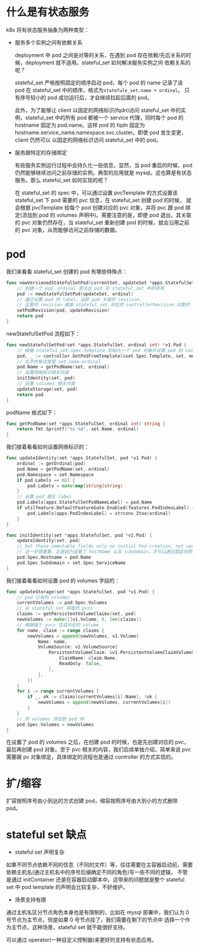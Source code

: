# 什么是有状态服务
    
k8s 将有状态服务抽象为两种类型：

- 服务多个实例之间有依赖关系

    deployment 中 pod 之间是对等的关系，在遇到 pod 存在依赖/先后关系的时候，deployment 就不适用。stateful_set 如何解决服务实例之间
依赖关系的呢？

    stateful_set 严格按照固定的顺序启动 pod，每个 pod 的 name 记录了该 pod 在 stateful_set 中的顺序，格式为`statefule_set.name + ordinal`。
只有序号较小的 pod 成功运行后，才会继续拉起后面的 pod。

    此外，为了能够让 client 以固定的网络标识(fqdn)访问 stateful_set 中的实例，stateful_set 中的所有 pod 都被一个 service 代理，同时每个 pod
的 hostname 固定为 pod.name。这样 pod 的 fqdn 固定为 hostname.service_name.namespace.svc.cluster。即使 pod 发生变更，client 仍然可以
以固定的网络标识访问 stateful_set 中的 pod。

- 服务跟特定的存储绑定

  有些服务实例运行过程中会持久化一些信息，显然，当 pod 重启的时候，pod 仍然能够继续访问之前存储的实例。典型的应用就是 mysql。这也算是有状态服务。那么
stateful_set 如何实现的呢？

  在 stateful_set 的 spec 中，可以通过设置 pvcTemplate 的方式设置该 stateful_set 下 pod 需要的 pvc 信息，在 stateful_set 创建 pod 的时候，
就会根据 pvcTemplate 给每个 pod 创建对应的 pvc 对象，并将 pvc 跟 pod 绑定(添加到 pod 的 volumes 声明中)。需要注意的是，即使 pod 退出，其关联
的 pvc 对象仍然存在，当 stateful_set 重新创建 pod 的时候，就会沿用之前的 pvc 对象，从而能够访问之前存储的数据。

# pod

我们来看看 stateful_set 创建的 pod 有哪些特殊点：
```go
func newVersionedStatefulSetPod(currentSet, updateSet *apps.StatefulSet, currentRevision, updateRevision string, ordinal int) *v1.Pod {
	// 创建一个 pod，ordinal 表示此 pod 在 stateful_set 中的序号
	pod := newStatefulSetPod(updateSet, ordinal)
	// 通过设置 pod 的 label，追踪 pod 关联的 revision，
    // 这里的 revision 就是 stateful_set 对应的 controllerRevision 对象的 name，格式为 stateful_set.name-hash
	setPodRevision(pod, updateRevision)
	return pod
}
```

newStatefulSetPod 流程如下：
```go
func newStatefulSetPod(set *apps.StatefulSet, ordinal int) *v1.Pod {
	// 根据 stateful_set.spec.template 初始化一个 pod 对象并设置 pod 的 controllerRef
	pod, _ := controller.GetPodFromTemplate(&set.Spec.Template, set, metav1.NewControllerRef(set, controllerKind))
	// 名字的格式就是 set.name-ordinal
	pod.Name = getPodName(set, ordinal)
	// 设置网络标识相关内容
	initIdentity(set, pod)
	// 设置 volumes 相关内容
	updateStorage(set, pod)
	return pod
}
```

podName 格式如下：
```go
func getPodName(set *apps.StatefulSet, ordinal int) string {
	return fmt.Sprintf("%s-%d", set.Name, ordinal)
}
```

我们接着看看如何设置网络标识的：
```go
func updateIdentity(set *apps.StatefulSet, pod *v1.Pod) {
	ordinal := getOrdinal(pod)
	pod.Name = getPodName(set, ordinal)
	pod.Namespace = set.Namespace
	if pod.Labels == nil {
		pod.Labels = make(map[string]string)
	}
	// 设置 pod 相关 label
	pod.Labels[apps.StatefulSetPodNameLabel] = pod.Name
	if utilfeature.DefaultFeatureGate.Enabled(features.PodIndexLabel) {
		pod.Labels[apps.PodIndexLabel] = strconv.Itoa(ordinal)
	}
}

func initIdentity(set *apps.StatefulSet, pod *v1.Pod) {
    updateIdentity(set, pod)
    // Set these immutable fields only on initial Pod creation, not updates.
	// 这一步很重要，正是因为设置了 hostName 以及 subdomain，才可以通过固定的网络标识访问此 pod
    pod.Spec.Hostname = pod.Name
    pod.Spec.Subdomain = set.Spec.ServiceName
}
```

我们接着看看如何设置 pod 的 volumes 字段的：
```go
func updateStorage(set *apps.StatefulSet, pod *v1.Pod) {
	// pod 已有的 volumes
	currentVolumes := pod.Spec.Volumes
	// 从 stateful_set 获取的 pvcs
	claims := getPersistentVolumeClaims(set, pod)
	newVolumes := make([]v1.Volume, 0, len(claims))
	// 根据每个 pvcs 生成对应的 volume
	for name, claim := range claims {
		newVolumes = append(newVolumes, v1.Volume{
			Name: name,
			VolumeSource: v1.VolumeSource{
				PersistentVolumeClaim: &v1.PersistentVolumeClaimVolumeSource{
					ClaimName: claim.Name,
					ReadOnly: false,
				},
			},
		})
	}
	for i := range currentVolumes {
		if _, ok := claims[currentVolumes[i].Name]; !ok {
			newVolumes = append(newVolumes, currentVolumes[i])
		}
	}
	// 将 volumes 添加到 pod 中
	pod.Spec.Volumes = newVolumes
}
```

在设置了 pod 的 volumes 之后，在创建 pod 的时候，也是先创建对应的 pvc，最后再创建 pod 对象。至于 pvc 相关的内容，我们后续单独介绍，简单来说
pvc 需要跟 pv 对象绑定，具体绑定的流程也是通过 controller 的方式实现的。

# 扩/缩容

扩容按照序号由小到达的方式创建 pod，缩容按照序号由大到小的方式删除 pod。

# stateful set 缺点

- stateful set 声明复杂

如果不同节点依赖不同的信息（不同的文件）等，往往需要在主容器启动前，需要依赖主机名(通过主机名中的序号后缀确定不同的角色)写一些不同的逻辑，
不管是通过 initContainer 还是在容器启动脚本中。这带来的问题就是整个 stateful set 中 pod template 的声明会比较复杂，不好维护。

- 场景支持有限

通过主机名区分节点角色本身也是有限制的，比如在 mysql 部署中，我们认为 0 号节点为主节点，但是如果 0 号节点挂了，我们需要在剩下的节点中
选择一个作为主节点，这种场景，stateful set 就不能很好支持。

可以通过 operator(一种自定义控制器)来更好的支持有状态应用。